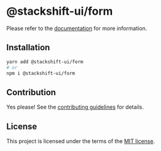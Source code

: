 # @stackshift-ui/form

Please refer to the [documentation](https://stackshift-ui.webriq.com/docs/components/form) for more information.

## Installation

```sh
yarn add @stackshift-ui/form
# or
npm i @stackshift-ui/form
```

## Contribution

Yes please! See the
[contributing guidelines](https://github.com/stackshift-ui/components/master/CONTRIBUTING.md)
for details.

## License

This project is licensed under the terms of the
[MIT license](https://github.com/stackshift-ui/components/master/LICENSE).
